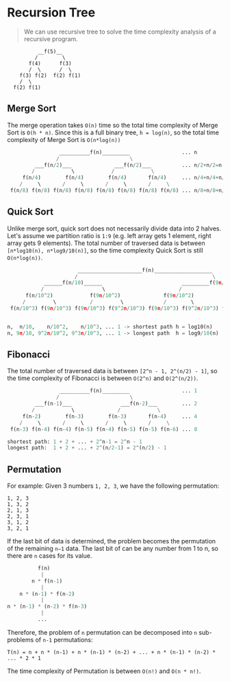 # Recursion Tree

> We can use recursive tree to solve the time complexity analysis of a recursive program.

```
          __f(5)__
         /        \
       f(4)      f(3)
       /  \      /  \
    f(3) f(2)  f(2) f(1)
    /  \
  f(2) f(1)
```

## Merge Sort

The merge operation takes `O(n)` time so the total time complexity of Merge Sort is `O(h * n)`. Since this is a full binary tree, `h = log(n)`, so the total time complexity of Merge Sort is `O(n*log(n))`
```py
                 __________f(n)_________                 ... n
                /                       \
         ___f(n/2)___              ___f(n/2)___          ... n/2+n/2=n
        /            \            /            \
     f(n/4)        f(n/4)        f(n/4)       f(n/4)     ... n/4+n/4+n/4+n/4=n
    /     \       /     \       /     \       /     \
 f(n/8) f(n/8) f(n/8) f(n/8) f(n/8) f(n/8) f(n/8) f(n/8) ... n/8+n/8+n/8+n/8+n/8+n/8+n/8+n/8=n
```

## Quick Sort

Unlike merge sort, quick sort does not necessarily divide data into 2 halves. Let's assume we partition ratio is `1:9` (e.g. left array gets 1 element, right array gets 9 elements). The total number of traversed data is between `[n*log10(n), n*log9/10(n)]`, so the time complexity Quick Sort is still `O(n*log(n))`.

```py
                       _____________________f(n)___________________
                      /                                            \
            ______f(n/10)______                          _________f(9n/10)________
           /                   \                        /                         \
      f(n/10^2)            f(9n/10^2)              f(9n/10^2)                f(9^2n/10^2)
     /         \           /         \             /        \               /           \
 f(n/10^3) f(9n/10^3) f(9n/10^3) f(9^2n/10^3) f(9n/10^3) f(9^2n/10^3) f(9^2n/10^3) f(9^3n/10^3)


n,  n/10,    n/10^2,    n/10^3, ... 1 -> shortest path h = log10(n)
n, 9n/10, 9^2n/10^2, 9^3n/10^3, ... 1 -> longest path  h = log9/10(n)
```

## Fibonacci

The total number of traversed data is between `[2^n - 1, 2^(n/2) - 1]`, so the time complexity of Fibonacci is between `O(2^n)` and `O(2^(n/2))`.

```py
                 __________f(n)_________                 ... 1
                /                       \
         ___f(n-1)___                ___f(n-2)___        ... 2
        /            \              /            \
     f(n-2)        f(n-3)        f(n-3)       f(n-4)     ... 4
    /     \       /     \       /     \       /     \
 f(n-3) f(n-4) f(n-4) f(n-5) f(n-4) f(n-5) f(n-5) f(n-6) ... 8

shortest path: 1 + 2 + ... + 2^n-1 = 2^n - 1
longest path:  1 + 2 + ... + 2^(n/2-1) = 2^(n/2) - 1
```

## Permutation

For example: Given 3 numbers `1, 2, 3`, we have the following permutation:
```
1, 2, 3
1, 3, 2
2, 1, 3
2, 3, 1
3, 1, 2
3, 2, 1
```

If the last bit of data is determined, the problem becomes the permutation of the remaining `n−1` data. The last bit of can be any number from 1 to n, so there are `n` cases for its value.
```py
          f(n)
           |
        n * f(n-1)
           |
    n * (n-1) * f(n-2)
           |
n * (n-1) * (n-2) * f(n-3)
           |
          ...
```

Therefore, the problem of `n` permutation can be decomposed into `n` sub-problems of `n-1` permutations:
```
T(n) = n + n * (n-1) + n * (n-1) * (n-2) + ... + n * (n-1) * (n-2) * ... * 2 * 1
```
The time complexity of Permutation is between `O(n!)` and `O(n * n!)`.
